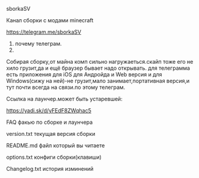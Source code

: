 sborkaSV

Канал сборки с модами minecraft

https://telegram.me/sborkaSV

1. почему телеграм.
2. 
Собирая сборку,от майна комп сильно нагружаеться.скайп тоже его не хило грузит,да и ещё браузер бывает надо открывать. для телеграмма есть приложения для iOS для Андройда и Web версия и для Windows(сижу на ней)-не грузит,мало занимает,портативная версия,и тут почти всегда на связи.по этому телеграм.

Ссылка на лаунчер.может быть устаревшей:

https://yadi.sk/d/yFEdF8ZWqhac5

  FAQ факью по сборке и лаунчера
  
  version.txt текущая версия сборки
  
  README.md файл который вы читаете
  
  options.txt конфиги сборки(клавиши)
  
  Changelog.txt история изминений
  
